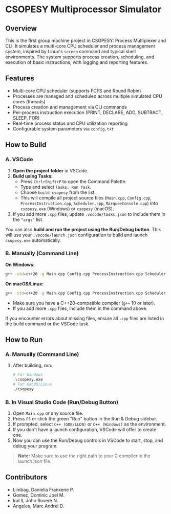 # CSOPESY Multiprocessor Simulator

## Overview

This is the first group machine project in CSOPESY: Process Multiplexer and CLI. It simulates a multi-core CPU scheduler and process management system, inspired by Linux's `screen` command and typical shell environments. The system supports process creation, scheduling, and execution of basic instructions, with logging and reporting features.

## Features
- Multi-core CPU scheduler (supports FCFS and Round Robin)
- Processes are managed and scheduled across multiple simulated CPU cores (threads)
- Process creation and management via CLI commands
- Per-process instruction execution (PRINT, DECLARE, ADD, SUBTRACT, SLEEP, FOR)
- Real-time process status and CPU utilization reporting
- Configurable system parameters via `config.txt`

## How to Build

### A. VSCode
1. **Open the project folder** in VSCode.
2. **Build using Tasks:**
   - Press `Ctrl+Shift+P` to open the Command Palette.
   - Type and select `Tasks: Run Task`.
   - Choose `build csopesy` from the list.
   - This will compile all project source files (`Main.cpp`, `Config.cpp`, `ProcessInstruction.cpp`, `Scheduler.cpp`, `MarqueeConsole.cpp`) into `csopesy.exe` (Windows) or `csopesy` (macOS).
3. If you add more `.cpp` files, update `.vscode/tasks.json` to include them in the `"args"` list.

You can also **build and run the project using the Run/Debug button**. This will use your `.vscode/launch.json` configuration to build and launch `csopesy.exe` automatically.

### B. Manually (Command Line)

**On Windows:**
```sh
g++ -std=c++20 -g Main.cpp Config.cpp ProcessInstruction.cpp Scheduler.cpp MarqueeConsole.cpp -o csopesy.exe
```

**On macOS/Linux:**
```sh
g++ -std=c++20 -g Main.cpp Config.cpp ProcessInstruction.cpp Scheduler.cpp MarqueeConsole.cpp -o csopesy
```

- Make sure you have a C++20-compatible compiler (`g++` 10 or later).
- If you add more `.cpp` files, include them in the command above.

If you encounter errors about missing files, ensure all `.cpp` files are listed in the build command or the VSCode task.

## How to Run

### A. Manually (Command Line)
1. After building, run:
   ```sh
   # For Windows
   .\csopesy.exe
   # For macOS/Linux
   ./csopesy
   ```

### B. In Visual Studio Code (Run/Debug Button)
1. Open `Main.cpp` or any source file.
2. Press `F5` or click the green "Run" button in the Run & Debug sidebar.
3. If prompted, select `C++ (GDB/LLDB)` or `C++ (Windows)` as the environment.
4. If you don't have a launch configuration, VSCode will offer to create one.
5. Now you can use the Run/Debug controls in VSCode to start, stop, and debug your program.

> **Note:** Make sure to use the right path to your C compiler in the launch.json file.

## Contributors
- Limbag, Daniella Franxene P.
- Gomez, Dominic Joel M.
- Iral II, John Rovere N.
- Angeles, Marc Andrei D.
